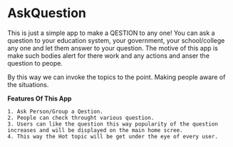 # AskQuestion
This is just a simple app to make a QESTION to any one!
You can ask a question to your education system, your government, your school/college any one and let them answer to your question.
The motive of this app is make such bodies alert for there work and any actions and anser the question to peope.

By this way we can invoke the topics to the point. Making people aware of the situations.

**Features Of This App**
```
1. Ask Person/Group a Qestion.
2. People can check throught various question.
3. Users can like the question this way popularity of the question increases and will be displayed on the main home scree.
4. This way the Hot topic will be get under the eye of every user.

```
